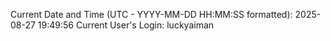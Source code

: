 Current Date and Time (UTC - YYYY-MM-DD HH:MM:SS formatted): 2025-08-27 19:49:56
Current User's Login: luckyaiman
